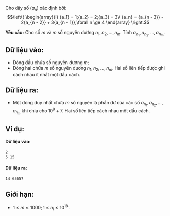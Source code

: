 Cho dãy số $(a_n)$ xác định bởi:
$$\left\{ \begin{array}{l}
{a_1} = 1;{a_2} = 2;{a_3} = 3\\
{a_n} = {a_{n - 3}} - 2{a_{n - 2}} + 3{a_{n - 1}},\forall n \ge 4
\end{array} \right.$$

**Yêu cầu:** Cho số $m$ và $m$ số nguyên dương $n_1, n_2, …, n_m$. Tính $a_{n_1}, a_{n_2}, …, a_{n_m}$.

## Dữ liệu vào:
- Dòng đầu chứa số nguyên dương $m$;
- Dòng hai chứa $m$ số nguyên dương $n_1, n_2, …, n_m$. Hai số liên tiếp được ghi cách nhau ít nhất một dấu cách.

## Dữ liệu ra:
- Một dòng duy nhất chứa $m$ số nguyên là phần dư của các số $a_{n_1}, a_{n_2}, …, a_{n_m}$ khi chia cho $10^9 + 7$. Hai số liên tiếp cách nhau một dấu cách.

## Ví dụ:
#### Dữ liệu vào:
```
2
5 15
```

#### Dữ liệu ra:
```
14 65657
```

## Giới hạn:
- $1 ≤ m ≤ 1000; 1 ≤ n_i ≤ 10^{18}$.